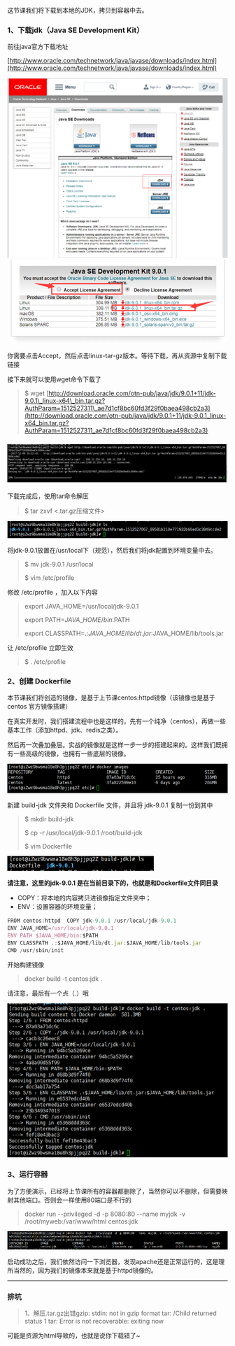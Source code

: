 这节课我们将下载到本地的JDK，拷贝到容器中去。

### 1、下载jdk（Java SE Development Kit）

前往java官方下载地址

[http://www.oracle.com/technetwork/java/javase/downloads/index.html](http://www.oracle.com/technetwork/java/javase/downloads/index.html)

![](/assets/65555import.png)![](/assets/3333import.png)

你需要点击Accept，然后点击linux-tar-gz版本。等待下载，再从资源中复制下载链接

接下来就可以使用wget命令下载了

> $ wget [http://download.oracle.com/otn-pub/java/jdk/9.0.1+11/jdk-9.0.1\_linux-x64\_bin.tar.gz?AuthParam=1512527311\_ae7d1cf8bc60fd3f29f0baea498cb2a3](http://download.oracle.com/otn-pub/java/jdk/9.0.1+11/jdk-9.0.1_linux-x64_bin.tar.gz?AuthParam=1512527311_ae7d1cf8bc60fd3f29f0baea498cb2a3)

### ![](/assets/123123123.png)

下载完成后，使用tar命令解压

> $ tar zxvf &lt;.tar.gz压缩文件&gt;

![](/assets/1212123123import.png)

将jdk-9.0.1放置在/usr/local下（规范），然后我们将jdk配置到环境变量中去。

> $ mv jdk-9.0.1 /usr/local
>
> $ vim /etc/profile

修改 /etc/profile ，加入以下内容

> export JAVA\_HOME=/usr/local/jdk-9.0.1
>
> export PATH=$JAVA\_HOME/bin:$PATH
>
> export CLASSPATH=.:$JAVA\_HOME/lib/dt.jar:$JAVA\_HOME/lib/tools.jar

让 /etc/profile 立即生效

> $ . /etc/profile

### 2、创建 Dockerfile

本节课我们将创造的镜像，是基于上节课centos:httpd镜像（该镜像也是基于 centos 官方镜像搭建）

在真实开发时，我们搭建流程中也是这样的，先有一个纯净（centos），再做一些基本工作（添加httpd、jdk、redis之类）。

然后再一次叠加叠层。实战的镜像就是这样一步一步的搭建起来的。这样我们既拥有一些高级的镜像，也拥有一些底层的镜像。

![](/assets/34345345import.png)

新建 build-jdk 文件夹和 Dockerfile 文件，并且将 jdk-9.0.1 复制一份到其中

> $ mkdir build-jdk
>
> $ cp -r /usr/local/jdk-9.0.1 /root/build-jdk
>
> $ vim Dockerfile

![](/assets/45346import.png)

**请注意，这里的jdk-9.0.1 是在当前目录下的，也就是和Dockerfile文件同目录**

* COPY：将本地的内容拷贝进镜像指定文件夹中；
* ENV：设置容器的环境变量；

```js
FROM centos:httpd  COPY jdk-9.0.1 /usr/local/jdk-9.0.1
ENV JAVA_HOME=/usr/local/jdk-9.0.1
ENV PATH $JAVA_HOME/bin:$PATH
ENV CLASSPATH .:$JAVA_HOME/lib/dt.jar:$JAVA_HOME/lib/tools.jar
CMD /usr/sbin/init
```

开始构建镜像

> docker build -t centos:jdk .

请注意，最后有一个点（.）哦

![](/assets/141142123import.png)

### 3、运行容器

为了方便演示，已经将上节课所有的容器都删除了，当然你可以不删除，但需要映射其他端口。否则会一样使用80端口是不行的

> docker run --privileged -d -p 8080:80 --name  myjdk -v /root/myweb:/var/www/html centos:jdk

![](/assets/231234342234342import.png)

启动成功之后，我们依然访问一下浏览器，发现apache还是正常运行的，这是理所当然的，因为我们的镜像本来就是基于httpd镜像的。





---

### 排坑

> 1、解压.tar.gz出错gzip: stdin: not in gzip format tar: /Child returned status 1 tar: Error is not recoverable: exiting now

可能是资源为html导致的，也就是说你下载错了~

